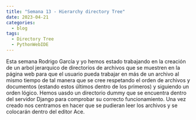 ```yaml
---
title: "Semana 13 - Hierarchy directory Tree"
date: 2023-04-21
categories:
  - blog
tags:
  - Directory Tree
  - PythonWebIDE
---
```


Esta semana Rodrigo García y yo hemos estado trabajando en la creación de un arbol jerarquico de directorios de archivos que se muestren en la página web para que el usuario pueda trabajar en más de un archivo al mismo tiempo de tal manera que se cree respetando el orden de archivos y documentos (estando estos últimos dentro de los primeros) y siguiendo un orden lógico. Hemos uasdo un directorio dummy que se encuentra dentro del servidor Django para comprobar su correcto funcionamiento. Una vez creado nos centramos en hacer que se pudieran leer los archivos y se colocarán dentro del editor Ace.